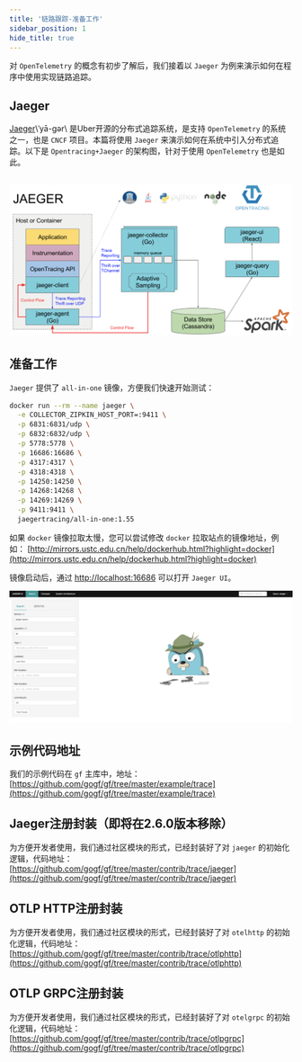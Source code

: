```yaml
---
title: '链路跟踪-准备工作'
sidebar_position: 1
hide_title: true
---
```


对 `OpenTelemetry` 的概念有初步了解后，我们接着以 `Jaeger` 为例来演示如何在程序中使用实现链路追踪。

## Jaeger

[Jaeger](https://www.jaegertracing.io/)\\ˈyā-gər\ 是Uber开源的分布式追踪系统，是支持 `OpenTelemetry` 的系统之一，也是 `CNCF` 项目。本篇将使用 `Jaeger` 来演示如何在系统中引入分布式追踪。以下是 `Opentracing+Jaeger` 的架构图，针对于使用 `OpenTelemetry` 也是如此。

## ![](/markdown/cd8d6734e501e9ac4917920666cb0867.png)

## 准备工作

`Jaeger` 提供了 `all-in-one` 镜像，方便我们快速开始测试：

```bash
docker run --rm --name jaeger \
  -e COLLECTOR_ZIPKIN_HOST_PORT=:9411 \
  -p 6831:6831/udp \
  -p 6832:6832/udp \
  -p 5778:5778 \
  -p 16686:16686 \
  -p 4317:4317 \
  -p 4318:4318 \
  -p 14250:14250 \
  -p 14268:14268 \
  -p 14269:14269 \
  -p 9411:9411 \
  jaegertracing/all-in-one:1.55
```

如果 `docker` 镜像拉取太慢，您可以尝试修改 `docker` 拉取站点的镜像地址，例如： [http://mirrors.ustc.edu.cn/help/dockerhub.html?highlight=docker](http://mirrors.ustc.edu.cn/help/dockerhub.html?highlight=docker)

镜像启动后，通过 [http://localhost:16686](http://localhost:16686/) 可以打开 `Jaeger UI`。

![](/markdown/870c4c69cfd848787f88b074f0879519.png)

## 示例代码地址

我们的示例代码在 `gf` 主库中，地址： [https://github.com/gogf/gf/tree/master/example/trace](https://github.com/gogf/gf/tree/master/example/trace)

## Jaeger注册封装（即将在2.6.0版本移除）

为方便开发者使用，我们通过社区模块的形式，已经封装好了对 `jaeger` 的初始化逻辑，代码地址： [https://github.com/gogf/gf/tree/master/contrib/trace/jaeger](https://github.com/gogf/gf/tree/master/contrib/trace/jaeger)

## OTLP HTTP注册封装

为方便开发者使用，我们通过社区模块的形式，已经封装好了对 `otelhttp` 的初始化逻辑，代码地址： [https://github.com/gogf/gf/tree/master/contrib/trace/otlphttp](https://github.com/gogf/gf/tree/master/contrib/trace/otlphttp)

## OTLP GRPC注册封装

为方便开发者使用，我们通过社区模块的形式，已经封装好了对 `otelgrpc` 的初始化逻辑，代码地址： [https://github.com/gogf/gf/tree/master/contrib/trace/otlpgrpc](https://github.com/gogf/gf/tree/master/contrib/trace/otlpgrpc)
